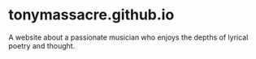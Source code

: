 # tonymassacre.github.io
A website about a passionate musician who enjoys the depths of lyrical poetry and thought.

